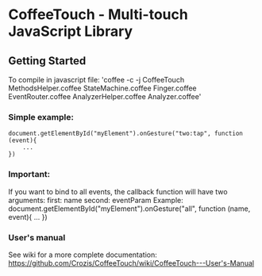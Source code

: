 # CoffeeTouch - Multi-touch JavaScript Library

## Getting Started

To compile in javascript file:
'coffee -c -j CoffeeTouch MethodsHelper.coffee StateMachine.coffee Finger.coffee EventRouter.coffee AnalyzerHelper.coffee Analyzer.coffee'

### Simple example: 
	document.getElementById("myElement").onGesture("two:tap", function (event){
		...
	})

### Important:
If you want to bind to all events, the callback function will have two arguments:
	first: name
	second: eventParam
Example:
	document.getElementById("myElement").onGesture("all", function (name, event){
		...
	})

### User's manual

See wiki for a more complete documentation:
https://github.com/Crozis/CoffeeTouch/wiki/CoffeeTouch---User's-Manual